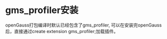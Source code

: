 # gms_profiler安装

openGauss打包编译时默认已经包含了gms_profiler, 可以在安装完openGauss后，直接通过create extension gms_profiler;加载插件。
